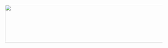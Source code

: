 
<a href="https://github.com/deaafrizal/gitanimals">
  <img
    src="https://render.gitanimals.org/lines/deaafrizal?pet-id=657051833278790750"
    width="600"
    height="120"
  />
</a>
